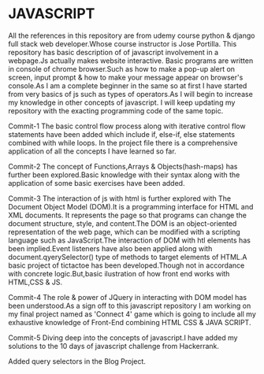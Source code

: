 # JAVASCRIPT
All the references in this repository are from udemy course python & django full stack web developer.Whose course instructor is Jose Portilla.
This repository has basic description of of javascript involvement in a webpage.Js actually makes website interactive.
Basic programs are written in console of chrome browser.Such as how to make a pop-up alert on screen, input prompt & how to make your message appear on browser's console.As I am a complete beginner in the same so at first I have started from very basics of js such as types of operators.As I will begin to increase my knowledge in other concepts of javascript. I will keep updating my repository with the exacting programming code of the same topic.

Commit-1
The basic control flow process along with iterative control flow statements have been added which include if, else-if, else statements combined with while loops.
In the project file there is a comprehensive application of all the concepts I have learned so far.

Commit-2
The concept of Functions,Arrays & Objects(hash-maps) has further been explored.Basic knowledge with their syntax along with the application of some basic exercises have been added.

Commit-3
The interaction of js with html is further explored with The Document Object Model (DOM).It is a programming interface for HTML and XML documents. It represents the page so that programs can change the document structure, style, and content.The DOM is an object-oriented representation of the web page, which can be modified with a scripting language such as JavaScript.The interaction of DOM with htl elements has been implied.Event listeners have also been applied along with document.qyerySelector() type of methods to target elements of HTML.A basic project of tictactoe has been developed.Though not in accordance with concrete logic.But,basic ilustration of how front end works with HTML,CSS & JS.

Commit-4
The role & power of JQuery in interacting with DOM model has been understood.As a sign off to this javascript repository I am working on my final project named as 'Connect 4' game which is going to include all my exhaustive knowledge of Front-End combining HTML CSS & JAVA SCRIPT.

Commit-5
Diving deep into the concepts of javascript.I have added my solutions to the 10 days of javascript challenge from Hackerrank.

Added query selectors in the Blog Project.


